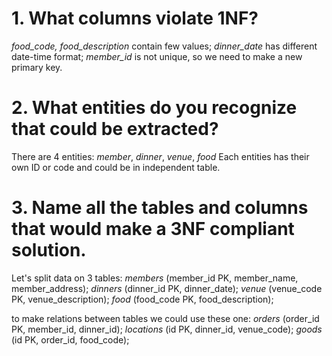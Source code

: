 # 1. What columns violate 1NF?
*food_code, food_description* contain few values;
*dinner_date* has different date-time format;
*member_id* is not unique, so we need to make a new primary key.

# 2. What entities do you recognize that could be extracted?
There are 4 entities: *member*, *dinner*, *venue*, *food*
Each entities has their own ID or code and could be in independent table.

# 3. Name all the tables and columns that would make a 3NF compliant solution.
Let's split data on 3 tables:
*members*  (member_id PK, member_name, member_address);
*dinners* (dinner_id PK, dinner_date); 
*venue* (venue_code PK, venue_description);
*food* (food_code PK, food_description);

to make relations between tables we could use these one:
*orders* (order_id PK, member_id, dinner_id);
*locations* (id PK, dinner_id, venue_code);
*goods* (id PK, order_id, food_code);
